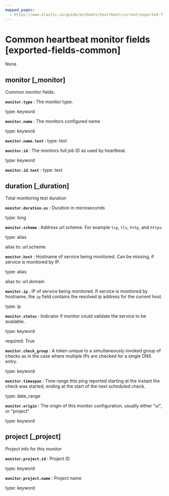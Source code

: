 ```yaml
---
mapped_pages:
  - https://www.elastic.co/guide/en/beats/heartbeat/current/exported-fields-common.html
---
```


<!-- This file is generated! See scripts/generate_fields_docs.py -->

# Common heartbeat monitor fields [exported-fields-common]

None

## monitor [_monitor]

Common monitor fields.

**`monitor.type`**
:   The monitor type.

type: keyword


**`monitor.name`**
:   The monitors configured name

type: keyword


**`monitor.name.text`**
:   type: text


**`monitor.id`**
:   The monitors full job ID as used by heartbeat.

type: keyword


**`monitor.id.text`**
:   type: text


## duration [_duration]

Total monitoring test duration

**`monitor.duration.us`**
:   Duration in microseconds

type: long


**`monitor.scheme`**
:   Address url scheme. For example `tcp`, `tls`, `http`, and `https`.

type: alias

alias to: url.scheme


**`monitor.host`**
:   Hostname of service being monitored. Can be missing, if service is monitored by IP.

type: alias

alias to: url.domain


**`monitor.ip`**
:   IP of service being monitored. If service is monitored by hostname, the `ip` field contains the resolved ip address for the current host.

type: ip


**`monitor.status`**
:   Indicator if monitor could validate the service to be available.

type: keyword

required: True


**`monitor.check_group`**
:   A token unique to a simultaneously invoked group of checks as in the case where multiple IPs are checked for a single DNS entry.

type: keyword


**`monitor.timespan`**
:   Time range this ping reported starting at the instant the check was started, ending at the start of the next scheduled check.

type: date_range


**`monitor.origin`**
:   The origin of this monitor configuration, usually either "ui", or "project"

type: keyword


## project [_project]

Project info for this monitor

**`monitor.project.id`**
:   Project ID

type: keyword


**`monitor.project.name`**
:   Project name

type: keyword


